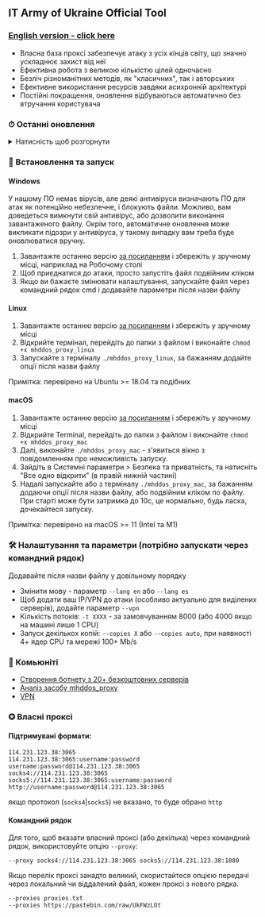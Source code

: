 ## IT Army of Ukraine Official Tool

### [English version - click here](/README-EN.md)

- Власна база проксі забезпечує атаку з усіх кінців світу, що значно ускладнює захист від неї
- Ефективна робота з великою кількістю цілей одночасно
- Безліч різноманітних методів, як "класичних", так і авторських
- Ефективне використання ресурсів завдяки асихронній архітектурі
- Постійні покращення, оновлення відбуваються автоматично без втручання користувача

### ⏱ Останні оновлення

<details>
<summary>Натисність щоб розгорнути</summary>

- **08.07.2022**
    - Для простоти встановлення, та захисту від несанкціонованого використання, програма відтепер розповсюджується у
      вигляді виконуваного файлу
    - Можливість задавати власні цілі прибрана - використовуються цілі IT Army of Ukraine
- **27.06.2022** Додано іспанську локалізацію - параметр `--lang es`
- **22.06.2022** Покращено продуктивність роботи. Параметр `--debug` більше не підтримується через негативний вплив на продуктивність
- **10.06.2022** Додано зручний спосіб вказати власний проксі напряму в команді запуску (параметр `--proxy`)
- **08.06.2022** Додано налаштування `--copies auto` для автоматичного вибору значення з врахуванням доступних ресурсів

</details>

### 💽 Встановлення та запуск

#### Windows

У нашому ПО немає вірусів, але деякі антивіруси визначають ПО для атак як потенційно небезпечне, і блокують файли.
Можливо, вам доведеться вимкнути свій антивірус, або дозволити виконання завантаженого файлу.
Окрім того, автоматичне оновлення може викликати підозри у антивіруса, у такому випадку вам треба буде оновлюватися вручну.

1. Завантажте останню
   версію [за посиланням](https://github.com/porthole-ascend-cinnamon/mhddos_proxy_releases/releases/latest/download/mhddos_proxy_win.exe)
   і збережіть у зручному місці, наприклад на Робочому столі
2. Щоб приєднатися до атаки, просто запустіть файл подвійним кліком
3. Якщо ви бажаєте змінювати налаштування, запускайте файл через командний рядок cmd і додавайте параметри після назви файлу

#### Linux

1. Завантажте останню
   версію [за посиланням](https://github.com/porthole-ascend-cinnamon/mhddos_proxy_releases/releases/latest/download/mhddos_proxy_linux)
   і збережіть у зручному місці
2. Відкрийте термінал, перейдіть до папки з файлом і виконайте `chmod +x mhddos_proxy_linux`
3. Запускайте з терміналу `./mhddos_proxy_linux`, за бажанням додайте опції після назви файлу

Примітка: перевірено на Ubuntu >= 18.04 та подібних

#### macOS

1. Завантажте останню
   версію [за посиланням](https://github.com/porthole-ascend-cinnamon/mhddos_proxy_releases/releases/latest/download/mhddos_proxy_mac)
   і збережіть у зручному місці
2. Відкрийте Terminal, перейдіть до папки з файлом і виконайте `chmod +x mhddos_proxy_mac`
3. Далі, виконайте `./mhddos_proxy_mac` - з'явиться вікно з повідомленням про неможливість запуску.
4. Зайдіть в Системні параметри > Безпека та приватність, та натисніть "Все одно відкрити" (в правій нижній частині)
5. Надалі запускайте або з терміналу `./mhddos_proxy_mac`, за бажанням додаючи опції після назви файлу, або подвійним кліком по файлу. 
   При старті може бути затримка до 10c, це нормально, будь ласка, дочекайтеся запуску.

Примітка: перевірено на macOS >= 11 (Intel та M1)

### 🛠 Налаштування та параметри (потрібно запускати через командний рядок)

Додавайте після назви файлу у довільному порядку

- Змінити мову - параметр `--lang en` або `--lang es`
- Щоб додати ваш IP/VPN до атаки (особливо актуально для виділених серверів), додайте параметр `--vpn`
- Кількість потоків: `-t XXXX` - за замовчуванням 8000 (або 4000 якщо на машині лише 1 CPU)
- Запуск декількох копій: `--copies X` або `--copies auto`, при наявності 4+ ядер CPU та мережі 100+ Mb/s

### 🐳 Комьюніті

- [Створення ботнету з 20+ безкоштовних серверів](https://auto-ddos.notion.site/dd91326ed30140208383ffedd0f13e5c)
- [Аналіз засобу mhddos_proxy](https://telegra.ph/Anal%D1%96z-zasobu-mhddos-proxy-04-01)
- [VPN](https://auto-ddos.notion.site/VPN-5e45e0aadccc449e83fea45d56385b54)

### ✪ Власні проксі

#### Підтримувані формати:

    114.231.123.38:3065
    114.231.123.38:3065:username:password
    username:password@114.231.123.38:3065
    socks4://114.231.123.38:3065
    socks5://114.231.123.38:3065:username:password
    http://username:password@114.231.123.38:3065

якщо протокол (`socks4`|`socks5`) не вказано, то буде обрано `http`

#### Командний рядок

Для того, щоб вказати власний проксі (або декілька) через командний рядок, використовуйте опцію `--proxy`:

    --proxy socks4://114.231.123.38:3065 socks5://114.231.123.38:1080

Якщо перелік проксі занадто великий, скористайтеся опцією передачі через локальний чи віддалений файл,
кожен проксі з нового рядка.

    --proxies proxies.txt
    --proxies https://pastebin.com/raw/UkFWzLOt
